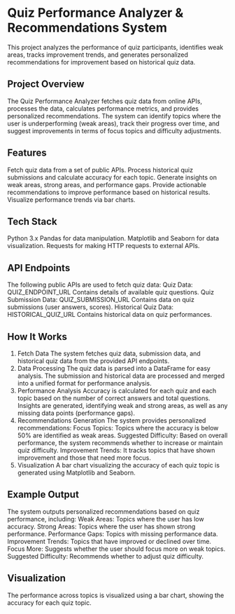 # Quiz Performance Analyzer & Recommendations System

This project analyzes the performance of quiz participants, identifies weak areas, tracks improvement trends, and generates personalized recommendations for improvement based on historical quiz data.

## Project Overview
The Quiz Performance Analyzer fetches quiz data from online APIs, processes the data, calculates performance metrics, and provides personalized recommendations. The system can identify topics where the user is underperforming (weak areas), track their progress over time, and suggest improvements in terms of focus topics and difficulty adjustments.

## Features
Fetch quiz data from a set of public APIs.
Process historical quiz submissions and calculate accuracy for each topic.
Generate insights on weak areas, strong areas, and performance gaps.
Provide actionable recommendations to improve performance based on historical results.
Visualize performance trends via bar charts.

## Tech Stack
Python 3.x
Pandas for data manipulation.
Matplotlib and Seaborn for data visualization.
Requests for making HTTP requests to external APIs.

## API Endpoints
The following public APIs are used to fetch quiz data:
Quiz Data: QUIZ_ENDPOINT_URL
Contains details of available quiz questions.
Quiz Submission Data: QUIZ_SUBMISSION_URL
Contains data on quiz submissions (user answers, scores).
Historical Quiz Data: HISTORICAL_QUIZ_URL
Contains historical data on quiz performances.

## How It Works
1. Fetch Data
The system fetches quiz data, submission data, and historical quiz data from the provided API endpoints.
2. Data Processing
The quiz data is parsed into a DataFrame for easy analysis.
The submission and historical data are processed and merged into a unified format for performance analysis.
3. Performance Analysis
Accuracy is calculated for each quiz and each topic based on the number of correct answers and total questions.
Insights are generated, identifying weak and strong areas, as well as any missing data points (performance gaps).
4. Recommendations Generation
The system provides personalized recommendations:
Focus Topics: Topics where the accuracy is below 50% are identified as weak areas.
Suggested Difficulty: Based on overall performance, the system recommends whether to increase or maintain quiz difficulty.
Improvement Trends: It tracks topics that have shown improvement and those that need more focus.
5. Visualization
A bar chart visualizing the accuracy of each quiz topic is generated using Matplotlib and Seaborn.

## Example Output
The system outputs personalized recommendations based on quiz performance, including:
Weak Areas: Topics where the user has low accuracy.
Strong Areas: Topics where the user has shown strong performance.
Performance Gaps: Topics with missing performance data.
Improvement Trends: Topics that have improved or declined over time.
Focus More: Suggests whether the user should focus more on weak topics.
Suggested Difficulty: Recommends whether to adjust quiz difficulty.

## Visualization
The performance across topics is visualized using a bar chart, showing the accuracy for each quiz topic.
